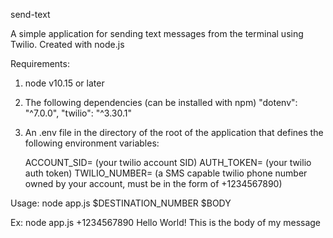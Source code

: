 send-text

A simple application for sending text messages from the terminal using Twilio. Created with node.js

Requirements:

1. node v10.15 or later

2. The following dependencies (can be installed with npm)
    "dotenv": "^7.0.0",
    "twilio": "^3.30.1"

3. An .env file in the directory of the root of the application that defines the following environment variables:

    ACCOUNT_SID= (your twilio account SID)
    AUTH_TOKEN= (your twilio auth token)
    TWILIO_NUMBER= (a SMS capable twilio phone number owned by your account, must be in the form of +1234567890)

Usage:
node app.js $DESTINATION_NUMBER $BODY

Ex:
node app.js +1234567890 Hello World! This is the body of my message
